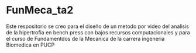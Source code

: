 # FunMeca_ta2
Este respositorio se creo para el diseño de un metodo por video del analisis de la hipertrofia en bench press con bajos recursos computacionales y para el curso de Fundamentdos de la Mecanica de la carrera ingeneria Biomedica en PUCP
